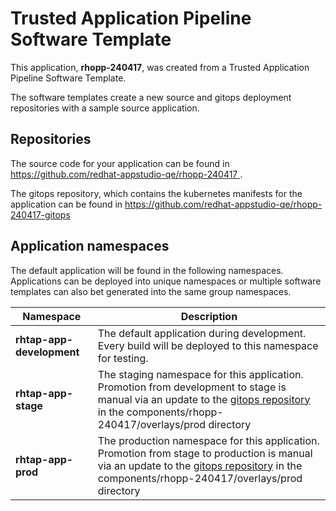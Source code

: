 # Trusted Application Pipeline Software Template

This application, **rhopp-240417**, was created from a Trusted Application Pipeline Software Template.

The software templates create a new source and gitops deployment repositories with a sample source application. 

## Repositories

The source code for your application can be found in [https://github.com/redhat-appstudio-qe/rhopp-240417 ](https://github.com/redhat-appstudio-qe/rhopp-240417 ).
 
The gitops repository, which contains the kubernetes manifests for the application can be found in 
[https://github.com/redhat-appstudio-qe/rhopp-240417-gitops ](https://github.com/redhat-appstudio-qe/rhopp-240417-gitops ) 

## Application namespaces 

The default application will be found in the following namespaces. Applications can be deployed into unique namespaces or multiple software templates can also bet generated into the same group namespaces.  

|  Namespace   |  Description   |  
| -------- | -------- |   
| **rhtap-app-development** | The default application during development. Every build will be deployed to this namespace for testing. | 
| **rhtap-app-stage** | The staging namespace for this application. Promotion from development to stage is manual via an update to the [gitops repository](https://github.com/redhat-appstudio-qe/rhopp-240417-gitops ) in the components/rhopp-240417/overlays/prod directory |  
| **rhtap-app-prod** | The production namespace for this application. Promotion from stage to production is manual via an update to the [gitops repository](https://github.com/redhat-appstudio-qe/rhopp-240417-gitops ) in the components/rhopp-240417/overlays/prod directory | 